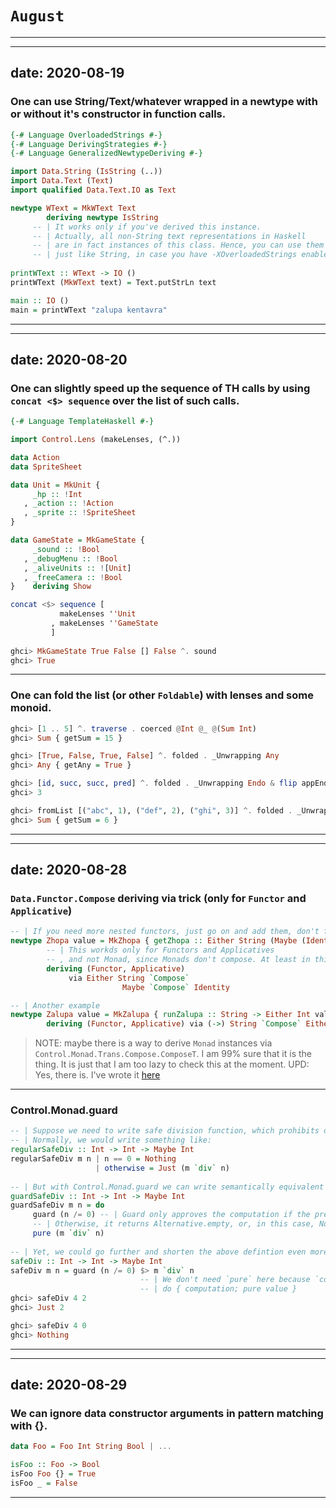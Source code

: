 # `August`
___

----
date: 2020-08-19
----

### One can use String/Text/whatever wrapped in a newtype with or without it's constructor in function calls.
```haskell
{-# Language OverloadedStrings #-}
{-# Language DerivingStrategies #-}
{-# Language GeneralizedNewtypeDeriving #-}

import Data.String (IsString (..))
import Data.Text (Text)
import qualified Data.Text.IO as Text 

newtype WText = MkWText Text
        deriving newtype IsString
     -- | It works only if you've derived this instance.
     -- | Actually, all non-String text representations in Haskell
     -- | are in fact instances of this class. Hence, you can use them
     -- | just like String, in case you have -XOverloadedStrings enabled, of course.
     
printWText :: WText -> IO ()
printWText (MkWText text) = Text.putStrLn text

main :: IO ()
main = printWText "zalupa kentavra"
```
___

----
date: 2020-08-20
----

### One can slightly speed up the sequence of TH calls by using `concat <$> sequence` over the list of such calls.
```haskell
{-# Language TemplateHaskell #-}

import Control.Lens (makeLenses, (^.))

data Action
data SpriteSheet

data Unit = MkUnit {
     _hp :: !Int
   , _action :: !Action
   , _sprite :: !SpriteSheet
}

data GameState = MkGameState { 
     _sound :: !Bool
   , _debugMenu :: !Bool
   , _aliveUnits :: ![Unit]
   , _freeCamera :: !Bool
}    deriving Show

concat <$> sequence [
           makeLenses ''Unit
         , makeLenses ''GameState
         ]
         
ghci> MkGameState True False [] False ^. sound
ghci> True
```
___

### One can fold the list (or other `Foldable`) with lenses and some monoid.
```haskell
ghci> [1 .. 5] ^. traverse . coerced @Int @_ @(Sum Int)
ghci> Sum { getSum = 15 }

ghci> [True, False, True, False] ^. folded . _Unwrapping Any
ghci> Any { getAny = True }

ghci> [id, succ, succ, pred] ^. folded . _Unwrapping Endo & flip appEndo 2
ghci> 3

ghci> fromList [("abc", 1), ("def", 2), ("ghi", 3)] ^. folded . _Unwrapping Sum
ghci> Sum { getSum = 6 }
```
___

----
date: 2020-08-28
----

### `Data.Functor.Compose` deriving via trick (only for `Functor` and `Applicative`)
```haskell
-- | If you need more nested functors, just go on and add them, don't forget to add another Compose, though.
newtype Zhopa value = MkZhopa { getZhopa :: Either String (Maybe (Identity value)) }
        -- | This workds only for Functors and Applicatives
        -- , and not Monad, since Monads don't compose. At least in this way.
        deriving (Functor, Applicative)
             via Either String `Compose`
                         Maybe `Compose` Identity

-- | Another example
newtype Zalupa value = MkZalupa { runZalupa :: String -> Either Int value }
        deriving (Functor, Applicative) via (->) String `Compose` Either Int
```
> NOTE: maybe there is a way to derive `Monad` instances via `Control.Monad.Trans.Compose.ComposeT`. I am 99% sure that it is the thing. It is just that I am too lazy to check this at the moment.
> UPD: Yes, there is. I've wrote it [here](https://github.com/Radicalautistt/haskell-learning-log/blob/master/2020/september.md#date-2020-09-27)
___

### Control.Monad.guard 
```haskell
-- | Suppose we need to write safe division function, which prohibits division by zero.
-- | Normally, we would write something like:
regularSafeDiv :: Int -> Int -> Maybe Int
regularSafeDiv m n | n == 0 = Nothing 
                   | otherwise = Just (m `div` n)
                   
-- | But with Control.Monad.guard we can write semantically equivalent computation in a slightly more elegant way.
guardSafeDiv :: Int -> Int -> Maybe Int
guardSafeDiv m n = do
     guard (n /= 0) -- | Guard only approves the computation if the predicate evaluates to True.
     -- | Otherwise, it returns Alternative.empty, or, in this case, Nothing.
     pure (m `div` n)
     
-- | Yet, we could go further and shorten the above defintion even more.
safeDiv :: Int -> Int -> Maybe Int
safeDiv m n = guard (n /= 0) $> m `div` n
                             -- | We don't need `pure` here because `computation $> value` can be understood as:
                             -- | do { computation; pure value }
ghci> safeDiv 4 2
ghci> Just 2

ghci> safeDiv 4 0
ghci> Nothing
```
___

----
date: 2020-08-29
----

### We can ignore data constructor arguments in pattern matching with {}.
```haskell
data Foo = Foo Int String Bool | ...

isFoo :: Foo -> Bool
isFoo Foo {} = True
isFoo _ = False
```
___
